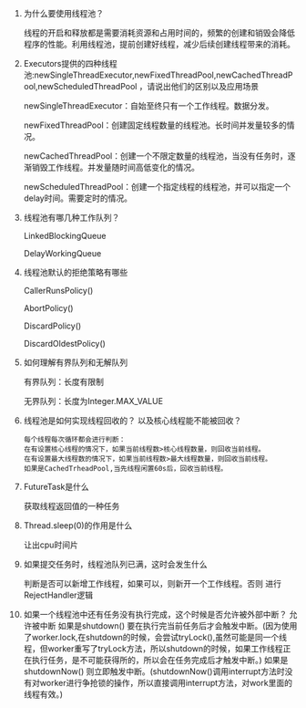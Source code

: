 1. 为什么要使用线程池？
   
   线程的开启和释放都是需要消耗资源和占用时间的，频繁的创建和销毁会降低程序的性能。利用线程池，提前创建好线程，减少后续创建线程带来的消耗。
   
2. Executors提供的四种线程池:newSingleThreadExecutor,newFixedThreadPool,newCachedThreadPool,newScheduledThreadPool ，请说出他们的区别以及应用场景
    
    newSingleThreadExecutor：自始至终只有一个工作线程。数据分发。
    
    newFixedThreadPool：创建固定线程数量的线程池。长时间并发量较多的情况。
    
    newCachedThreadPool：创建一个不限定数量的线程池，当没有任务时，逐渐销毁工作线程。并发量随时间高低变化的情况。
    
    newScheduledThreadPool：创建一个指定线程的线程池，并可以指定一个delay时间。需要定时的情况。
    
3. 线程池有哪几种工作队列？

    LinkedBlockingQueue
    
    DelayWorkingQueue
4. 线程池默认的拒绝策略有哪些
    
    CallerRunsPolicy()
    
    AbortPolicy()
    
    DiscardPolicy()
    
    DiscardOldestPolicy()

5. 如何理解有界队列和无解队列

    有界队列：长度有限制
    
    无界队列：长度为Integer.MAX_VALUE
    
6. 线程池是如何实现线程回收的？ 以及核心线程能不能被回收？

       每个线程每次循环都会进行判断：
       在有设置核心线程的情况下，如果当前线程数>核心线程数量，则回收当前线程。
       在有设置最大线程数的情况下，如果当前线程数>最大线程数量，则回收当前线程。
       如果是CachedTrheadPool,当先线程闲置60s后，回收当前线程。
    
7. FutureTask是什么

    获取线程返回值的一种任务
8. Thread.sleep(0)的作用是什么

    让出cpu时间片
8. 如果提交任务时，线程池队列已满，这时会发生什么

    判断是否可以新增工作线程，如果可以，则新开一个工作线程。否则
    进行RejectHandler逻辑
    
10. 如果一个线程池中还有任务没有执行完成，这个时候是否允许被外部中断？
    允许被中断
    如果是shutdown() 要在执行完当前任务后才会触发中断。(因为使用了worker.lock,在shutdown的时候，会尝试tryLock(),虽然可能是同一个线程，但worker重写了tryLock方法，所以shutdown的时候，如果工作线程正在执行任务，是不可能获得所的，所以会在任务完成后才触发中断。)
    如果是shutdownNow() 则立即触发中断。(shutdownNow()调用interrupt方法时没有对worker进行争抢锁的操作，所以直接调用interrupt方法，对work里面的线程有效。)
    

